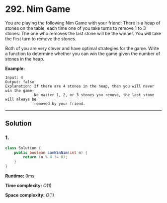 # 292. Nim Game

You are playing the following Nim Game with your friend: There is a heap of stones on the table, each time one of you take turns to remove 1 to 3 stones. The one who removes the last stone will be the winner. You will take the first turn to remove the stones.

Both of you are very clever and have optimal strategies for the game. Write a function to determine whether you can win the game given the number of stones in the heap.

**Example:**

```
Input: 4
Output: false 
Explanation: If there are 4 stones in the heap, then you will never win the game;
             No matter 1, 2, or 3 stones you remove, the last stone will always be 
             removed by your friend.
```

---

## Solution

### 1.  

```java
class Solution {
    public boolean canWinNim(int n) {
        return (n % 4 != 0);
    }
}
```

**Runtime:** 0ms

**Time complexity:** *O*(1)

**Space complexity:** *O*(1)